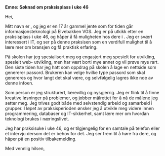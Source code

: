 **Emne: Søknad om praksisplass i uke 46**

Hei,

Mitt navn er <NAVN>, og jeg er en 17 år gammel jente som for tiden går informasjonsteknologi på Elvebakken VGS. Jeg er på utkikk etter en praksisplass i uke 46, og håper å få muligheten hos dere i <BEDRIFT>. Jeg er svært interessert i IT, og ser på denne praksisen som en verdifull mulighet til å lære mer om bransjen og få praktisk erfaring.

På skolen har jeg spesialisert meg og engasjert meg spesielt for utvikling, spesielt web- utvikling, men har vært borti mye annet og vil prøve mye rart. Den siste tiden har jeg hatt som oppdrag på skolen å lage en nettside som genererer passord. Brukeren kan velge hvilke type passord som skal genereres og hvor langt det skal være, og selvfølgelig lagres ikke noe av denne infoen. 

Som person er jeg strukturert, lærevillig og nysgjerrig. Jeg er flink til å finne kreative løsninger på problemer, og jobber målrettet for å nå de målene jeg setter meg. Jeg trives godt både med selvstendig arbeid og samarbeid i grupper. I løpet av praksisperioden ønsker jeg å utvikle meg videre innen programmering, databaser og IT-sikkerhet, samt lære mer om hvordan teknologi brukes i næringslivet.

Jeg har praksisuke i uke 46, og er tilgjengelig for en samtale på telefon eller et intervju dersom det er behov for det. Jeg ser frem til å høre fra dere, og håper på en positiv tilbakemelding.

Med vennlig hilsen,
<NAVN>
<NUMMER>
<EPOST>